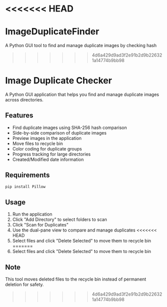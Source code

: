 <<<<<<< HEAD
=======
# ImageDuplicateFinder
A Python GUI tool to find and manage duplicate images by checking hash

>>>>>>> 4d6a429d9ad3f2e91b2d9b226321a14774b9bb98
# Image Duplicate Checker

A Python GUI application that helps you find and manage duplicate images across directories.

## Features
- Find duplicate images using SHA-256 hash comparison
- Side-by-side comparison of duplicate images
- Preview images in the application
- Move files to recycle bin
- Color coding for duplicate groups
- Progress tracking for large directories
- Created/Modified date information

## Requirements
```python
pip install Pillow
```

## Usage
1. Run the application
2. Click "Add Directory" to select folders to scan
3. Click "Scan for Duplicates"
4. Use the dual-pane view to compare and manage duplicates
<<<<<<< HEAD
5. Select files and click "Delete Selected" to move them to recycle bin 
=======
5. Select files and click "Delete Selected" to move them to recycle bin

## Note
This tool moves deleted files to the recycle bin instead of permanent deletion for safety.
>>>>>>> 4d6a429d9ad3f2e91b2d9b226321a14774b9bb98
